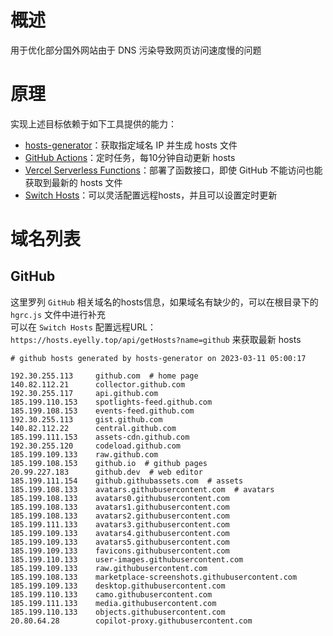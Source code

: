 
# 概述
用于优化部分国外网站由于 DNS 污染导致网页访问速度慢的问题
# 原理
实现上述目标依赖于如下工具提供的能力：
* [hosts-generator](https://github.com/eyelly-wu/hosts-generator)：获取指定域名 IP 并生成 hosts 文件
* [GitHub Actions](https://github.com/features/actions)：定时任务，每10分钟自动更新 hosts
* [Vercel Serverless Functions](https://vercel.com/docs/concepts/functions/serverless-functions)：部署了函数接口，即使 GitHub 不能访问也能获取到最新的 hosts 文件
* [Switch Hosts](https://swh.app/zh)：可以灵活配置远程hosts，并且可以设置定时更新

# 域名列表

## GitHub
这里罗列 `GitHub` 相关域名的hosts信息，如果域名有缺少的，可以在根目录下的 `hgrc.js` 文件中进行补充<br />可以在 `Switch Hosts` 配置远程URL：`https://hosts.eyelly.top/api/getHosts?name=github` 来获取最新 hosts
```text
# github hosts generated by hosts-generator on 2023-03-11 05:00:17

192.30.255.113     github.com  # home page
140.82.112.21      collector.github.com  
192.30.255.117     api.github.com  
185.199.110.153    spotlights-feed.github.com  
185.199.108.153    events-feed.github.com  
192.30.255.113     gist.github.com  
140.82.112.22      central.github.com  
185.199.111.153    assets-cdn.github.com  
192.30.255.120     codeload.github.com  
185.199.109.133    raw.github.com  
185.199.108.153    github.io  # github pages
20.99.227.183      github.dev  # web editor
185.199.111.154    github.githubassets.com  # assets
185.199.108.133    avatars.githubusercontent.com  # avatars
185.199.108.133    avatars0.githubusercontent.com  
185.199.108.133    avatars1.githubusercontent.com  
185.199.108.133    avatars2.githubusercontent.com  
185.199.111.133    avatars3.githubusercontent.com  
185.199.109.133    avatars4.githubusercontent.com  
185.199.109.133    avatars5.githubusercontent.com  
185.199.109.133    favicons.githubusercontent.com  
185.199.110.133    user-images.githubusercontent.com  
185.199.109.133    raw.githubusercontent.com  
185.199.108.133    marketplace-screenshots.githubusercontent.com  
185.199.109.133    desktop.githubusercontent.com  
185.199.110.133    camo.githubusercontent.com  
185.199.111.133    media.githubusercontent.com  
185.199.110.133    objects.githubusercontent.com  
20.80.64.28        copilot-proxy.githubusercontent.com  
```
